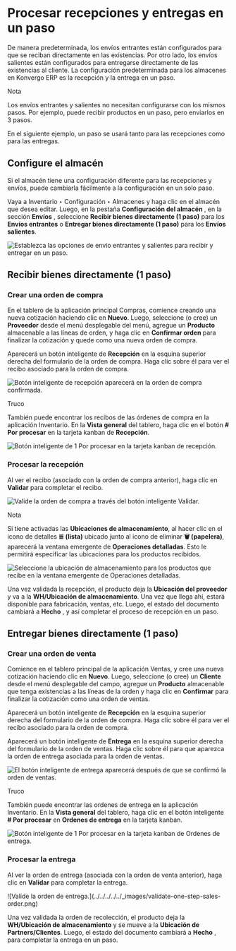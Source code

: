 # Procesar recepciones y entregas en un paso

De manera predeterminada, los envíos entrantes están configurados para que se
reciban directamente en las existencias. Por otro lado, los envíos salientes
están configurados para entregarse directamente de las existencias al cliente.
La configuración predeterminada para los almacenes en Konvergo ERP es la recepción y
la entrega en un paso.

<div class="alert alert-primary">
<p class="alert-title">
Nota</p><p>Los envíos entrantes y salientes no necesitan configurarse con los mismos pasos. Por ejemplo, puede recibir productos en un paso, pero enviarlos en 3 pasos.</p>
</div>

En el siguiente ejemplo, un paso se usará tanto para las recepciones como para
las entregas.

## Configure el almacén

Si el almacén tiene una configuración diferente para las recepciones y envíos,
puede cambiarla fácilmente a la configuración en un solo paso.

Vaya a Inventario ‣ Configuración ‣ Almacenes y haga clic en el almacén que
desea editar. Luego, en la pestaña **Configuración del almacén** , en la
sección **Envíos** , seleccione **Recibir bienes directamente (1 paso)** para
los **Envíos entrantes** o **Entregar bienes directamente (1 paso)** para los
**Envíos salientes**.

![Establezca las opciones de envío entrantes y salientes para recibir y
entregar en un paso. ](../../../../../_images/one-step-warehouse-config.png)

## Recibir bienes directamente (1 paso)

### Crear una orden de compra

En el tablero de la aplicación principal Compras, comience creando una nueva
cotización haciendo clic en **Nuevo**. Luego, seleccione (o cree) un
**Proveedor** desde el menú desplegable del menú, agregue un **Producto**
almacenable a las líneas de orden, y haga clic en **Confirmar orden** para
finalizar la cotización y quede como una nueva orden de compra.

Aparecerá un botón inteligente de **Recepción** en la esquina superior derecha
del formulario de la orden de compra. Haga clic sobre él para ver el recibo
asociado para la orden de compra.

![Botón inteligente de recepción aparecerá en la orden de compra confirmada.
](../../../../../_images/one-step-po-receipt.png) <div class="alert alert-info">
<p class="alert-title">
Truco</p><p>También puede encontrar los recibos de las órdenes de compra en la aplicación Inventario. En la <b>Vista general</b> del tablero, haga clic en el botón <b># Por procesar</b> en la tarjeta kanban de  <b>Recepción</b>.</p>
<img alt="Botón inteligente de 1 Por procesar en la tarjeta kanban de recepción. " class="align-center" src="../../../../../_images/one-step-to-process-btn.png"/>
</div>

### Procesar la recepción

Al ver el recibo (asociado con la orden de compra anterior), haga clic en
**Validar** para completar el recibo.

![Valide la orden de compra a través del botón inteligente Validar.
](../../../../../_images/one-step-po-validate.png) <div class="alert alert-primary">
<p class="alert-title">
Nota</p><p>Si tiene activadas las <b>Ubicaciones de almacenamiento</b>, al hacer clic en el icono de detalles <b>≣ (lista)</b> ubicado junto al icono de eliminar <b>🗑️ (papelera)</b>, aparecerá la ventana emergente de <b>Operaciones detalladas</b>. Esto le permitirá especificar las ubicaciones para los productos recibidos.</p>
<img alt="Seleccione la ubicación de almacenamiento para los productos que recibe en la  ventana emergente de Operaciones detalladas. " class="align-center" src="../../../../../_images/receive-storage-location.png"/>
</div>

Una vez validada la recepción, el producto deja la **Ubicación del proveedor**
y va a la **WH/Ubicación de almacenamiento**. Una vez que llega ahí, estará
disponible para fabricación, ventas, etc. Luego, el estado del documento
cambiará a **Hecho** , y así completar el proceso de recepción en un paso.

## Entregar bienes directamente (1 paso)

### Crear una orden de venta

Comience en el tablero principal de la aplicación Ventas, y cree una nueva
cotización haciendo clic en **Nuevo**. Luego, seleccione (o cree) un
**Cliente** desde el menú desplegable del campo, agregue un **Producto**
almacenable que tenga existencias a las líneas de la orden y haga clic en
**Confirmar** para finalizar la cotización como una orden de ventas.

Aparecerá un botón inteligente de **Recepción** en la esquina superior derecha
del formulario de la orden de compra. Haga clic sobre él para ver el recibo
asociado para la orden de compra.

Aparecerá un botón inteligente de **Entrega** en la esquina superior derecha
del formulario de la orden de ventas. Haga clic sobre él para que aparezca la
orden de entrega asociada para la orden de ventas.

![El botón inteligente de entrega aparecerá después de que se confirmó la
orden de ventas. ](../../../../../_images/one-step-sales-order.png)
<div class="alert alert-info">
<p class="alert-title">
Truco</p><p>También puede encontrar las ordenes de entrega en la aplicación  Inventario. En la <b>Vista general</b> del tablero, haga clic en el botón inteligente <b># Por procesar</b> en <b>Ordenes de entrega</b> en la tarjeta kanban.</p>
<img alt="Botón inteligente de 1 Por procesar en la tarjeta kanban de Ordenes de entrega." class="align-center" src="../../../../../_images/one-step-delivery-to-process.png"/>
</div>

### Procesar la entrega

Al ver la orden de entrega (asociada con la orden de venta anterior), haga
clic en **Validar** para completar la entrega.

![Valide la orden de entrega.](../../../../../_images/validate-one-step-sales-
order.png)

Una vez validada la orden de recolección, el producto deja la **WH/Ubicación
de almacenamiento** y se mueve a la **Ubicación de Partners/Clientes**. Luego,
el estado del documento cambiará a **Hecho** , para completar la entrega en un
paso.

